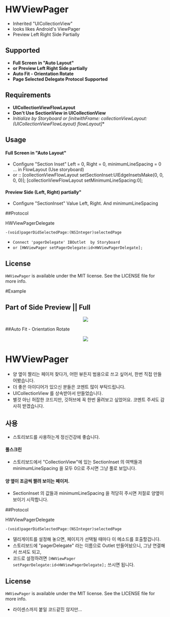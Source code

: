 



# HWViewPager

- Inherited "UICollectionView"
- looks likes Android's ViewPager
- Preview Left Right Side Partially


## Supported
- **Full Screen in "Auto Layout"**
- **or Preview Left Right Side partially**
- **Auto Fit - Orientation Rotate**
- **Page Selected Delegate Protocol Supported**



## Requirements

- **UICollectionViewFlowLayout**
- **Don't Use SectionView in UICollectionView**
- **Initialize by Storyboard or [initwithFrame: collectionViewLayout:(UICollectionViewFlowLayout*) flowLayout]**


## Usage

#### Full Screen in "Auto Layout"
- Configure "Section Inset" Left = 0, Right = 0, minimumLineSpacing = 0 ... in FlowLayout (Use storyboard) 
- or :: [collectionViewFlowLayout setSectionInset:UIEdgeInsetsMake(0, 0, 0, 0)]; [collectionViewFlowLayout setMinimumLineSpacing:0];


#### Preview Side (Left, Right) partially"
- Configure "SectionInset" Value Left, Right. And minimumLineSpacing



##Protocol

HWViewPagerDelegate

```
-(void)pagerDidSelectedPage:(NSInteger)selectedPage
```

- `Connect 'pagerDelegate' IBOutlet  by Storyboard`
- `or [HWViewPager setPagerDelegate:id<HWViewPagerDelegate];`



## License

`HWViewPager` is available under the MIT license. See the LICENSE file for more info.



#Example

## Part of Side Preview || Full

<p align="center" >
  <img src="https://scontent-a-sea.xx.fbcdn.net/hphotos-xpa1/v/t1.0-9/10416572_828591647201189_6558629512005493172_n.jpg?oh=f9ef7535f4b82879032342ebb964d5c9&oe=552F2DCE">
</p>



##Auto Fit - Orientation Rotate

<p align="center" >
  <img src="https://scontent-a-sea.xx.fbcdn.net/hphotos-xpa1/v/t1.0-9/10931157_828591637201190_6402771892877942380_n.jpg?oh=198c8ccf58f865b38d00cb854ef339eb&oe=5527A4CD">
</p>



# HWViewPager

- 양 옆이 짤리는 페이저 찾다가, 어떤 뷰든지 범용으로 쓰고 싶어서, 한번 직접 만들어봤습니다.
- 더 좋은 아이디어가 있으신 분들은 코멘트 많이 부탁드립니다.
- UICollectionView 를 상속받아서 만들었습니다.
- 별것 아닌 허잡한 코드지만, 깃허브에 꼭 한번 올려보고 싶었어요. 코멘트 주셔도 감사히 받겠습니다.



## 사용

- 스토리보드를 사용하는게 정신건강에 좋습니다.

#### 풀스크린
- 스토리보드에서 "CollectionView"에 있는 SectionInset 의 여백들과 minimumLineSpacing 을 모두 0으로 주시면 그냥 풀로 보입니다.

#### 양 옆이 조금씩 짤려 보이는 페이저.

- SectionInset 의 값들과 minimumLineSpacing 을 적당히 주시면 저절로 양옆이 보이기 시작합니다.


##Protocol

HWViewPagerDelegate

```
-(void)pagerDidSelectedPage:(NSInteger)selectedPage
```

- 델리게이트를 설정해 놓으면, 페이지가 선택될 때마다 이 메소드를 호출할겁니다.
- 스토리보드에 "pagerDelegate" 라는 이름으로 Outlet 만들어놨으니, 그냥 연결해서 쓰셔도 되고,
- 코드로 설정하려면 `[HWViewPager setPagerDelegate:id<HWViewPagerDelegate];` 쓰시면 됩니다.



## License

`HWViewPager` is available under the MIT license. See the LICENSE file for more info.

- 라이센스까지 붙일 코드같진 않지만...







